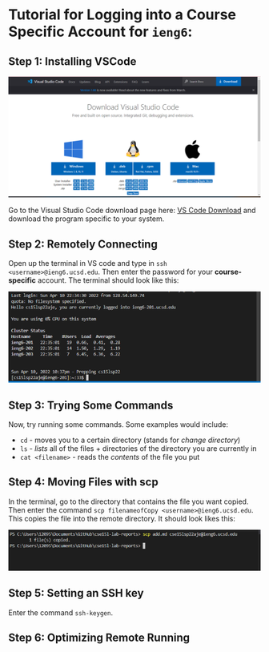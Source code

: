 # Tutorial for Logging into a Course Specific Account for `ieng6`:

## Step 1: Installing VSCode

![Image](./Screenshot%20(345).png)

Go to the Visual Studio Code download page here: [VS Code Download](https://code.visualstudio.com/) and download the program specific to your system. 

## Step 2: Remotely Connecting

Open up the terminal in VS code and type in `ssh <username>@ieng6.ucsd.edu`. Then enter the password for your **course-specific** account. The terminal should look like this:

![Image](./Screenshot%20(352).png)

## Step 3: Trying Some Commands

Now, try running some commands. Some examples would include: 
* `cd` - moves you to a certain directory (stands for *change directory*)
* `ls` - *lists* all of the files + directories of the directory you are currently in
* `cat <filename>` - reads the *contents* of the file you put

## Step 4: Moving Files with scp

In the terminal, go to the directory that contains the file you want copied. Then enter the command `scp filenameofCopy <username>@ieng6.ucsd.edu`. This copies the file into the remote directory. It should look likes this: 

![Image](./Screenshot%20(500).png)

## Step 5: Setting an SSH key

Enter the command `ssh-keygen`.

## Step 6: Optimizing Remote Running


